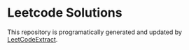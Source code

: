 # Leetcode Solutions
This repository is programatically generated and updated by [LeetCodeExtract](https://github.com/bsheth711/LeetCodeExtract).
